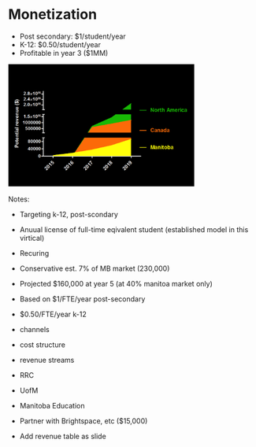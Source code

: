 # Monetization

- Post secondary: $1/student/year
- K-12: $0.50/student/year
- Profitable in year 3 ($1MM)

<img src="imgs/chart.png" style="max-width: 75%; max-height: 65%" >

Notes:

- Targeting k-12, post-scondary
- Anuual license of full-time eqivalent student (established model in
  this virtical)
- Recuring
- Conservative est. 7% of MB market (230,000)
- Projected $160,000 at year 5 (at 40% manitoa market only)
- Based on $1/FTE/year post-secondary
- $0.50/FTE/year k-12

- channels
- cost structure
- revenue streams

- RRC
- UofM
- Manitoba Education
- Partner with Brightspace, etc ($15,000)

- Add revenue table as slide
